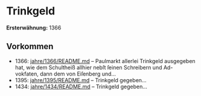 # Trinkgeld

**Ersterwähnung:** 1366

## Vorkommen
- 1366: [jahre/1366/README.md](../jahre/1366/README.md) – Paulmarkt allerlei Trinkgeld ausgegeben hat, wie
dem Schultheiß allhier nebſt ſeinen Schreibern und Ad-
vokfaten, dann dem von Eiſenberg und...
- 1395: [jahre/1395/README.md](../jahre/1395/README.md) – Trinkgeld gegeben...
- 1434: [jahre/1434/README.md](../jahre/1434/README.md) – Trinkgeld gegeben...

